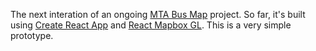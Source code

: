 The next interation of an ongoing [MTA Bus Map](https://github.com/TMiller00/mta_bus_map) project. So far, it's built using [Create React App](https://github.com/facebookincubator/create-react-app) and [React Mapbox GL](https://github.com/alex3165/react-mapbox-gl/). This is a very simple prototype.
